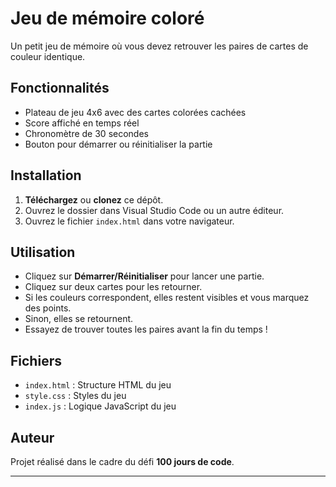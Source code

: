 # Jeu de mémoire coloré

Un petit jeu de mémoire où vous devez retrouver les paires de cartes de couleur identique.

## Fonctionnalités

- Plateau de jeu 4x6 avec des cartes colorées cachées
- Score affiché en temps réel
- Chronomètre de 30 secondes
- Bouton pour démarrer ou réinitialiser la partie

## Installation

1. **Téléchargez** ou **clonez** ce dépôt.
2. Ouvrez le dossier dans Visual Studio Code ou un autre éditeur.
3. Ouvrez le fichier `index.html` dans votre navigateur.

## Utilisation

- Cliquez sur **Démarrer/Réinitialiser** pour lancer une partie.
- Cliquez sur deux cartes pour les retourner.
- Si les couleurs correspondent, elles restent visibles et vous marquez des points.
- Sinon, elles se retournent.
- Essayez de trouver toutes les paires avant la fin du temps !

## Fichiers

- `index.html` : Structure HTML du jeu
- `style.css` : Styles du jeu
- `index.js` : Logique JavaScript du jeu

## Auteur

Projet réalisé dans le cadre du défi **100 jours de code**.

---

